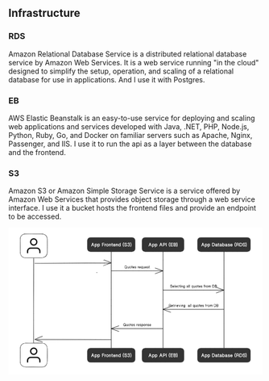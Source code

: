 ## Infrastructure

### RDS

Amazon Relational Database Service is a distributed relational database service by Amazon Web Services. It is a web service running "in the cloud" designed to simplify the setup, operation, and scaling of a relational database for use in applications. And I use it with Postgres.

### EB

AWS Elastic Beanstalk is an easy-to-use service for deploying and scaling web applications and services developed with Java, .NET, PHP, Node.js, Python, Ruby, Go, and Docker on familiar servers such as Apache, Nginx, Passenger, and IIS.
I use it to run the api as a layer between the database and the frontend.

### S3

Amazon S3 or Amazon Simple Storage Service is a service offered by Amazon Web Services that provides object storage through a web service interface.
I use it a bucket hosts the frontend files and provide an endpoint to be accessed.

![Infrastructure diagram](./diagrams/app-flow-diagram.png)
